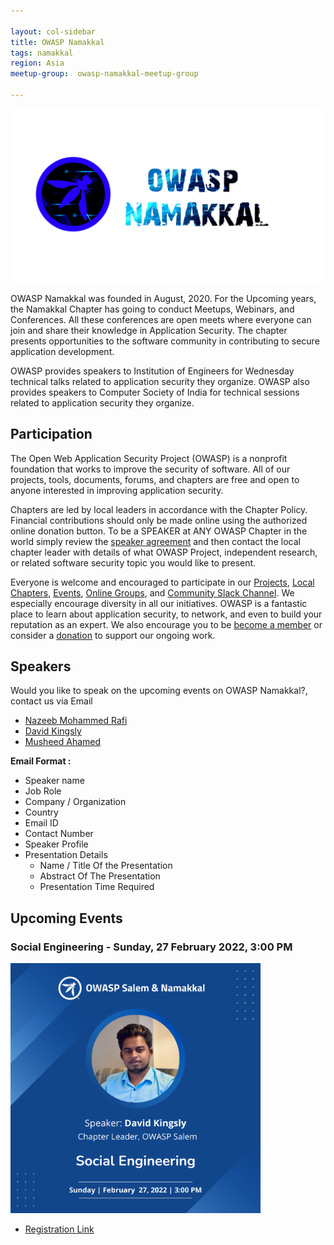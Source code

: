```yaml
---

layout: col-sidebar
title: OWASP Namakkal
tags: namakkal
region: Asia
meetup-group:  owasp-namakkal-meetup-group

---
```


<img src="assets/images/owasp.jpg"/>

OWASP Namakkal was founded in August, 2020. For the Upcoming years, the Namakkal Chapter has going to conduct Meetups, Webinars, and Conferences. All these conferences are open meets where everyone can join and share their knowledge in Application Security. The chapter presents opportunities to the software community in contributing to secure application development.

OWASP provides speakers to Institution of Engineers for Wednesday technical talks related to application security they organize. OWASP also provides speakers to Computer Society of India for technical sessions related to application security they organize.

## Participation
The Open Web Application Security Project (OWASP) is a nonprofit foundation that works to improve the security of software. All of our projects, tools, documents, forums, and chapters are free and open to anyone interested in improving application security. 

Chapters are led by local leaders in accordance with the Chapter Policy. Financial contributions should only be made online using the authorized online donation button. To be a SPEAKER at ANY OWASP Chapter in the world simply review the [speaker agreement](/www-policy/speaker-agreement) and then contact the local chapter leader with details of what OWASP Project, independent research, or related software security topic you would like to present.

Everyone is welcome and encouraged to participate in our [Projects](https://owasp.org/projects/), [Local Chapters](/chapters), [Events](https://owasp.org/events/), [Online Groups](https://groups.google.com/a/owasp.com/), and [Community Slack Channel](https://join.slack.com/t/owaspNamakkal/shared_invite/zt-dzjz7u5t-4Nab~nJKCn7cHkTKY_wu7A). We especially encourage diversity in all our initiatives. OWASP is a fantastic place to learn about application security, to network, and even to build your reputation as an expert. We also encourage you to be [become a member](https://owasp.org/membership/) or consider a [donation](https://owasp.org/donate/?reponame=www-chapter-Namakkal&title=OWASP+Namakkal) to support our ongoing work.


## Speakers

Would you like to speak on the upcoming events on OWASP Namakkal?, contact us via Email
* [Nazeeb Mohammed Rafi](mailto:nazeebmohammed.rafi@owasp.org)
* [David Kingsly](mailto:david.kingsly@owasp.org)
* [Musheed Ahamed](mailto:musheed.ahamed@owasp.org)

**Email Format :**

- Speaker name
- Job Role
- Company / Organization
- Country
- Email ID
- Contact Number
- Speaker Profile
- Presentation Details
    - Name / Title Of the Presentation
    - Abstract Of The Presentation
    - Presentation Time Required


## Upcoming Events
### Social Engineering - Sunday, 27 February 2022, 3:00 PM

<img src="assets/images/OWASP_Social_Eng.png" width="400" height="400" />

- [Registration Link](https://us06web.zoom.us/j/86866670614?pwd=WmswbUhqN3p6VjRLK2hYQXQycFk2UT09)
